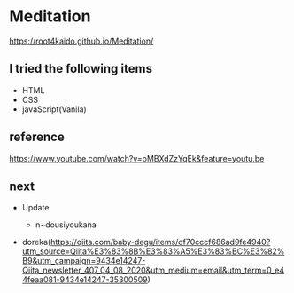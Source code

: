# Meditation
https://root4kaido.github.io/Meditation/

## I tried the following items
- HTML
- CSS
- javaScript(Vanila)

## reference
https://www.youtube.com/watch?v=oMBXdZzYqEk&feature=youtu.be

## next

- Update
  - n~dousiyoukana

- doreka(https://qiita.com/baby-degu/items/df70cccf686ad9fe4940?utm_source=Qiita%E3%83%8B%E3%83%A5%E3%83%BC%E3%82%B9&utm_campaign=9434e14247-Qiita_newsletter_407_04_08_2020&utm_medium=email&utm_term=0_e44feaa081-9434e14247-35300509)
